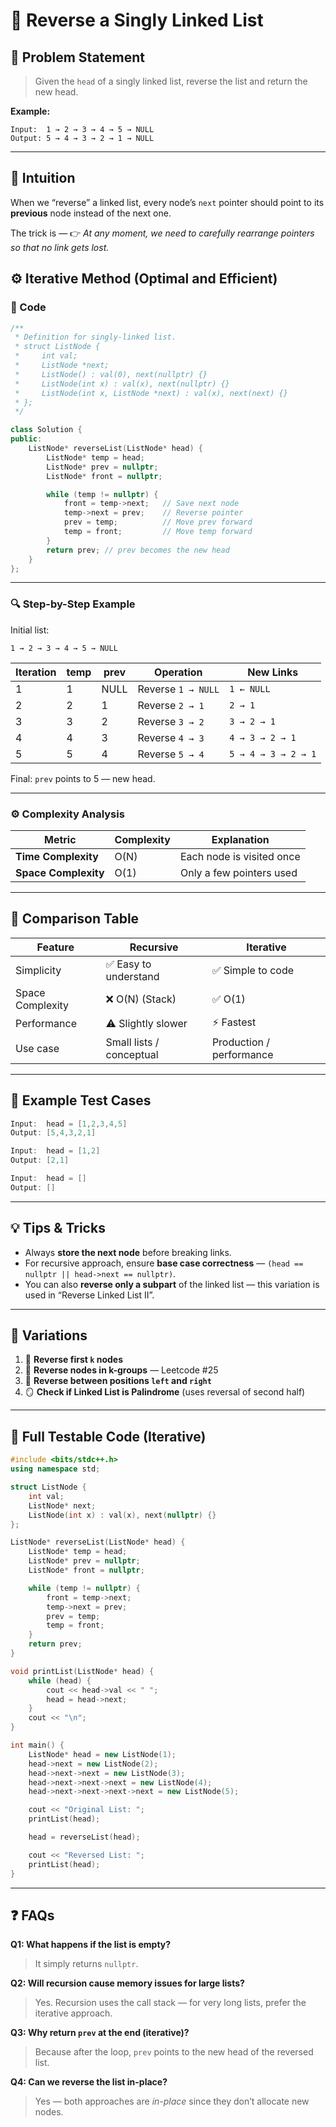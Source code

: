 # 🧠 Reverse a Singly Linked List

## 🧩 Problem Statement

> Given the `head` of a singly linked list, reverse the list and return the new head.

**Example:**

```
Input:  1 → 2 → 3 → 4 → 5 → NULL  
Output: 5 → 4 → 3 → 2 → 1 → NULL
```

---

## 💭 Intuition

When we “reverse” a linked list, every node’s `next` pointer should point to its **previous** node instead of the next one.

The trick is —
👉 *At any moment, we need to carefully rearrange pointers so that no link gets lost.*


## ⚙️ Iterative Method (Optimal and Efficient)

### 🧩 Code

```cpp
/**
 * Definition for singly-linked list.
 * struct ListNode {
 *     int val;
 *     ListNode *next;
 *     ListNode() : val(0), next(nullptr) {}
 *     ListNode(int x) : val(x), next(nullptr) {}
 *     ListNode(int x, ListNode *next) : val(x), next(next) {}
 * };
 */

class Solution {
public:
    ListNode* reverseList(ListNode* head) {
        ListNode* temp = head;
        ListNode* prev = nullptr;
        ListNode* front = nullptr;

        while (temp != nullptr) {
            front = temp->next;   // Save next node
            temp->next = prev;    // Reverse pointer
            prev = temp;          // Move prev forward
            temp = front;         // Move temp forward
        }
        return prev; // prev becomes the new head
    }
};
```

---

### 🔍 Step-by-Step Example

Initial list:

```
1 → 2 → 3 → 4 → 5 → NULL
```

| Iteration | temp | prev | Operation          | New Links           |
| --------- | ---- | ---- | ------------------ | ------------------- |
| 1         | 1    | NULL | Reverse `1 → NULL` | `1 ← NULL`          |
| 2         | 2    | 1    | Reverse `2 → 1`    | `2 → 1`             |
| 3         | 3    | 2    | Reverse `3 → 2`    | `3 → 2 → 1`         |
| 4         | 4    | 3    | Reverse `4 → 3`    | `4 → 3 → 2 → 1`     |
| 5         | 5    | 4    | Reverse `5 → 4`    | `5 → 4 → 3 → 2 → 1` |

Final: `prev` points to 5 — new head.

---

### ⚙️ Complexity Analysis

| Metric               | Complexity | Explanation               |
| -------------------- | ---------- | ------------------------- |
| **Time Complexity**  | O(N)       | Each node is visited once |
| **Space Complexity** | O(1)       | Only a few pointers used  |

---

## 🧩 Comparison Table

| Feature          | Recursive                | Iterative                |
| ---------------- | ------------------------ | ------------------------ |
| Simplicity       | ✅ Easy to understand     | ✅ Simple to code         |
| Space Complexity | ❌ O(N) (Stack)           | ✅ O(1)                   |
| Performance      | ⚠️ Slightly slower       | ⚡ Fastest                |
| Use case         | Small lists / conceptual | Production / performance |

---

## 🧪 Example Test Cases

```cpp
Input:  head = [1,2,3,4,5]
Output: [5,4,3,2,1]

Input:  head = [1,2]
Output: [2,1]

Input:  head = []
Output: []
```

---

## 💡 Tips & Tricks

* Always **store the next node** before breaking links.
* For recursive approach, ensure **base case correctness** — `(head == nullptr || head->next == nullptr)`.
* You can also **reverse only a subpart** of the linked list — this variation is used in “Reverse Linked List II”.

---

## 🧱 Variations

1. 🔁 **Reverse first `k` nodes**
2. 🎯 **Reverse nodes in k-groups** — Leetcode #25
3. 🔄 **Reverse between positions `left` and `right`**
4. 🪞 **Check if Linked List is Palindrome** (uses reversal of second half)

---

## 🧩 Full Testable Code (Iterative)

```cpp
#include <bits/stdc++.h>
using namespace std;

struct ListNode {
    int val;
    ListNode* next;
    ListNode(int x) : val(x), next(nullptr) {}
};

ListNode* reverseList(ListNode* head) {
    ListNode* temp = head;
    ListNode* prev = nullptr;
    ListNode* front = nullptr;

    while (temp != nullptr) {
        front = temp->next;
        temp->next = prev;
        prev = temp;
        temp = front;
    }
    return prev;
}

void printList(ListNode* head) {
    while (head) {
        cout << head->val << " ";
        head = head->next;
    }
    cout << "\n";
}

int main() {
    ListNode* head = new ListNode(1);
    head->next = new ListNode(2);
    head->next->next = new ListNode(3);
    head->next->next->next = new ListNode(4);
    head->next->next->next->next = new ListNode(5);

    cout << "Original List: ";
    printList(head);

    head = reverseList(head);

    cout << "Reversed List: ";
    printList(head);
}
```

---

## ❓ FAQs

**Q1: What happens if the list is empty?**

> It simply returns `nullptr`.

**Q2: Will recursion cause memory issues for large lists?**

> Yes. Recursion uses the call stack — for very long lists, prefer the iterative approach.

**Q3: Why return `prev` at the end (iterative)?**

> Because after the loop, `prev` points to the new head of the reversed list.

**Q4: Can we reverse the list in-place?**

> Yes — both approaches are *in-place* since they don’t allocate new nodes.

